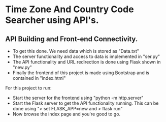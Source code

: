 # Time Zone And Country Code Searcher using API's.

## API Building and Front-end Connectivity.
* To get this done. We need data which is stored as "Data.txt"
* The server functionality and access to data is implemented in "ser.py"
* The API functionality and URL redirection is done using Flask shown in "new.py"
* Finally the frontend of this project is made using Bootstrap and is contained in "index.html"

For this project to run:
* Start the server for the frontend using "python -m http.server"
* Start the Flask server to get the API functionality running. This can be done using "> set FLASK_APP=new and > flask run"
* Now browse the index page and you're good to go.
